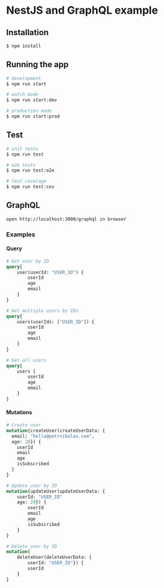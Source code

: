 # NestJS and GraphQL example

## Installation

```bash
$ npm install
```

## Running the app

```bash
# development
$ npm run start

# watch mode
$ npm run start:dev

# production mode
$ npm run start:prod
```

## Test

```bash
# unit tests
$ npm run test

# e2e tests
$ npm run test:e2e

# test coverage
$ npm run test:cov
```

## GraphQL
```bash
open http://localhost:3000/graphql in browser
```

### Examples

#### Query
```graphql
# Get user by ID
query{
    user(userId: "USER_ID") {
        userId
        age
        email
    }
}

# Get multiple users by IDs
query{
    users(userIds: ["USER_ID"]) {
        userId
        age
        email
    }
}

# Get all users
query{
    users {
        userId
        age
        email
    }
}
```

#### Mutations
```graphql
# Create user
mutation{createUser(createUserData: {
  email: "hello@petrnikolas.com",
  age: 28}) {
    userId
    email
    age
    isSubscribed
  }
}

# Update user by ID
mutation{updateUser(updateUserData: {
    userId: "USER_ID"
    age: 29}) {
        userId
        email
        age
        isSubscribed
    }
}

# Delete user by ID
mutation{
    deleteUser(deleteUserData: {
        userId: "USER_ID"}) {
        userId
    }
}
```
